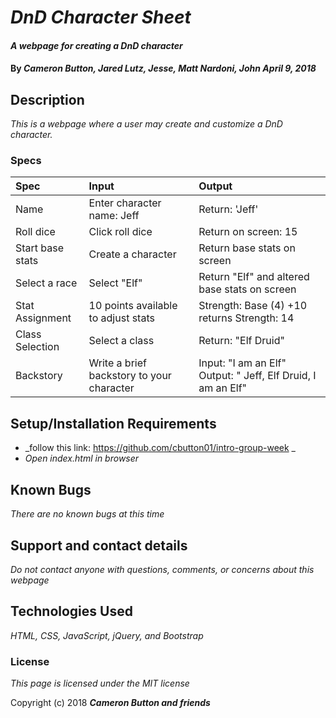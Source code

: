 # _DnD Character Sheet_

#### _A webpage for creating a DnD character_

#### By _**Cameron Button, Jared Lutz, Jesse, Matt Nardoni, John April 9, 2018**_

## Description

_This is a webpage where a user may create and customize a DnD character._

### Specs
| Spec | Input | Output |
| :-------------     | :------------- | :------------- |
| Name | Enter character name: Jeff | Return: 'Jeff'
| Roll dice | Click roll dice | Return on screen: 15 |
| Start base stats | Create a character | Return base stats on screen |
| Select a race | Select "Elf" | Return "Elf" and altered base stats on screen |
| Stat Assignment | 10 points available to adjust stats | Strength: Base (4) +10 returns Strength: 14 |
| Class Selection | Select a class | Return: "Elf Druid" |
| Backstory | Write a brief backstory to your character | Input: "I am an Elf" Output: " Jeff, Elf Druid, I am an Elf" |




## Setup/Installation Requirements

* _follow this link: https://github.com/cbutton01/intro-group-week _
* _Open index.html in browser_


## Known Bugs

_There are no known bugs at this time_

## Support and contact details

_Do not contact anyone with questions, comments, or concerns about this webpage_

## Technologies Used

_HTML, CSS, JavaScript, jQuery, and Bootstrap_

### License

*This page is licensed under the MIT license*

Copyright (c) 2018 **_Cameron Button and friends_**
